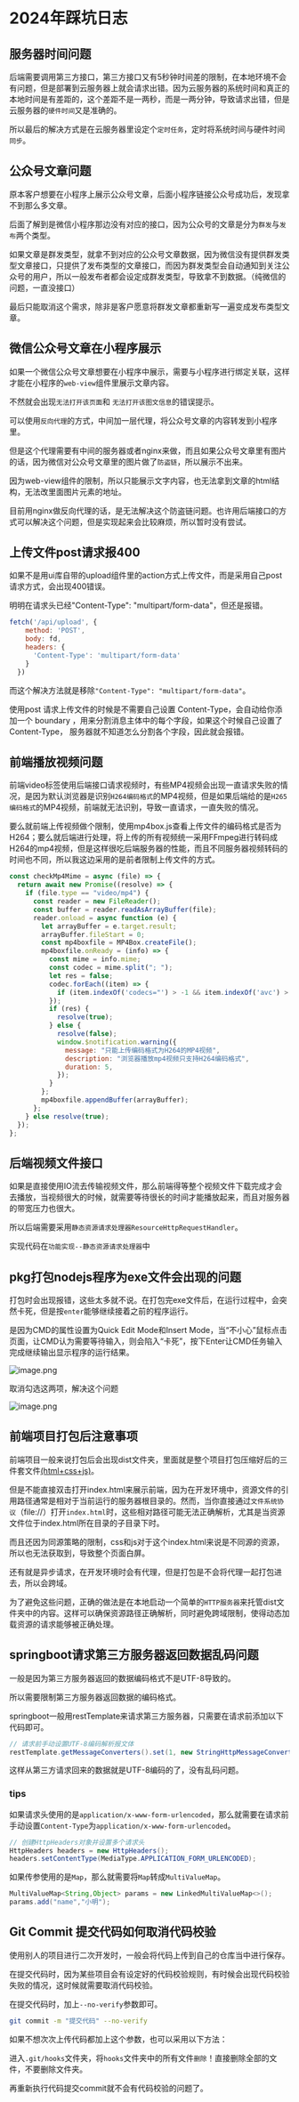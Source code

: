 # 2024年踩坑日志

## 服务器时间问题
后端需要调用第三方接口，第三方接口又有5秒钟时间差的限制，在本地环境不会有问题，但是部署到云服务器上就会请求出错。因为云服务器的系统时间和真正的本地时间是有差距的，这个差距不是一两秒，而是一两分钟，导致请求出错，但是云服务器的`硬件时间`又是准确的。
    
所以最后的解决方式是在云服务器里设定个`定时任务`，定时将系统时间与硬件时间`同步`。

## 公众号文章问题
原本客户想要在小程序上展示公众号文章，后面小程序链接公众号成功后，发现拿不到那么多文章。

后面了解到是微信小程序那边没有对应的接口，因为公众号的文章是分为`群发`与`发布`两个类型。

如果文章是群发类型，就拿不到对应的公众号文章数据，因为微信没有提供群发类型文章接口，只提供了发布类型的文章接口，而因为群发类型会自动通知到关注公众号的用户，所以一般发布者都会设定成群发类型，导致拿不到数据。（纯微信的问题，一直没接口）

最后只能取消这个需求，除非是客户愿意将群发文章都重新写一遍变成发布类型文章。

## 微信公众号文章在小程序展示

如果一个微信公众号文章想要在小程序中展示，需要与小程序进行绑定关联，这样才能在小程序的`web-view`组件里展示文章内容。

不然就会出现`无法打开该页面`和 `无法打开该图文信息`的错误提示。

可以使用`反向代理`的方式，中间加一层代理，将公众号文章的内容转发到小程序里。

但是这个代理需要有中间的服务器或者nginx来做，而且如果公众号文章里有图片的话，因为微信对公众号文章里的图片做了`防盗链`，所以展示不出来。

因为web-view组件的限制，所以只能展示文字内容，也无法拿到文章的html结构，无法改里面图片元素的地址。

目前用nginx做反向代理的话，是无法解决这个防盗链问题。也许用后端接口的方式可以解决这个问题，但是实现起来会比较麻烦，所以暂时没有尝试。


## 上传文件post请求报400
如果不是用ui库自带的upload组件里的action方式上传文件，而是采用自己post请求方式，会出现400错误。

明明在请求头已经"Content-Type": "multipart/form-data"，但还是报错。
```javascript
fetch('/api/upload', {
    method: 'POST',
    body: fd,
    headers: {
      'Content-Type': 'multipart/form-data'
    }
  })
```
而这个解决方法就是移除`"Content-Type": "multipart/form-data"`。

使用post 请求上传文件的时候是不需要自己设置 Content-Type，会自动给你添加一个 boundary ，用来分割消息主体中的每个字段，如果这个时候自己设置了 Content-Type， 服务器就不知道怎么分割各个字段，因此就会报错。

## 前端播放视频问题
前端video标签使用后端接口请求视频时，有些MP4视频会出现一直请求失败的情况，是因为默认浏览器是识别`H264编码格式`的MP4视频，但是如果后端给的是`H265编码格式`的MP4视频，前端就无法识别，导致一直请求，一直失败的情况。

要么就前端上传视频做个限制，使用mp4box.js查看上传文件的编码格式是否为H264；要么就后端进行处理，将上传的所有视频统一采用FFmpeg进行转码成H264的mp4视频，但是这样很吃后端服务器的性能，而且不同服务器视频转码的时间也不同，所以我这边采用的是前者限制上传文件的方式。
```javascript
const checkMp4Mime = async (file) => {
  return await new Promise((resolve) => {
    if (file.type == "video/mp4") {
      const reader = new FileReader();
      const buffer = reader.readAsArrayBuffer(file);
      reader.onload = async function (e) {
        let arrayBuffer = e.target.result;
        arrayBuffer.fileStart = 0;
        const mp4boxfile = MP4Box.createFile();
        mp4boxfile.onReady = (info) => {
          const mime = info.mime;
          const codec = mime.split("; ");
          let res = false;
          codec.forEach((item) => {
            if (item.indexOf('codecs="') > -1 && item.indexOf('avc') > -1) res = true;
          });
          if (res) {
            resolve(true);
          } else {
            resolve(false);
            window.$notification.warning({
              message: "只能上传编码格式为H264的MP4视频",
              description: "浏览器播放mp4视频只支持H264编码格式",
              duration: 5,
            });
          }
        };
        mp4boxfile.appendBuffer(arrayBuffer);
      };
    } else resolve(true);
  });
};
```

## 后端视频文件接口
如果是直接使用IO流去传输视频文件，那么前端得等整个视频文件下载完成才会去播放，当视频很大的时候，就需要等待很长的时间才能播放起来，而且对服务器的带宽压力也很大。

所以后端需要采用`静态资源请求处理器ResourceHttpRequestHandler`。

实现代码在`功能实现--静态资源请求处理器`中



## pkg打包nodejs程序为exe文件会出现的问题

打包时会出现报错，这些太多就不说。在打包完exe文件后，在运行过程中，会突然卡死，但是按`enter`能够继续接着之前的程序运行。

是因为CMD的属性设置为Quick Edit Mode和Insert Mode，当“不小心”鼠标点击页面，让CMD认为需要等待输入，则会陷入“卡死”，按下Enter让CMD任务输入完成继续输出显示程序的运行结果。

![image.png](https://s2.loli.net/2024/10/10/HoF4ZlquaGCeWQJ.png)

取消勾选这两项，解决这个问题

![image.png](https://s2.loli.net/2024/10/10/EUXWQ3LdaZB4o5K.png)


## 前端项目打包后注意事项

前端项目一般来说打包后会出现dist文件夹，里面就是整个项目打包压缩好后的三件套文件<u>(html+css+js)</u>。

但是不能直接双击打开index.html来展示前端，因为在开发环境中，资源文件的引用路径通常是相对于当前运行的服务器根目录的。然而，当你直接通过`文件系统协议`（file://）打开`index.html`时，这些相对路径可能无法正确解析，尤其是当资源文件位于index.html所在目录的子目录下时。

而且还因为同源策略的限制，css和js对于这个index.html来说是不同源的资源，所以也无法获取到，导致整个页面白屏。

还有就是异步请求，在开发环境时会有代理，但是打包是不会将代理一起打包进去，所以会跨域。

为了避免这些问题，正确的做法是在本地启动一个简单的`HTTP服务器`来托管dist文件夹中的内容。这样可以确保资源路径正确解析，同时避免跨域限制，使得动态加载资源的请求能够被正确处理。

## springboot请求第三方服务器返回数据乱码问题

一般是因为第三方服务器返回的数据编码格式不是UTF-8导致的。

所以需要限制第三方服务器返回数据的编码格式。

springboot一般用restTemplate来请求第三方服务器，只需要在请求前添加以下代码即可。

```java
// 请求前手动设置UTF-8编码解析报文体
restTemplate.getMessageConverters().set(1, new StringHttpMessageConverter(StandardCharsets.UTF_8));
```
这样从第三方请求回来的数据就是UTF-8编码的了，没有乱码问题。

### tips

如果请求头使用的是`application/x-www-form-urlencoded`，那么就需要在请求前手动设置`Content-Type`为`application/x-www-form-urlencoded`。
```java
// 创建HttpHeaders对象并设置多个请求头
HttpHeaders headers = new HttpHeaders();
headers.setContentType(MediaType.APPLICATION_FORM_URLENCODED);
```
如果传参使用的是`Map`，那么就需要将`Map`转成`MultiValueMap`。
```java
MultiValueMap<String,Object> params = new LinkedMultiValueMap<>();
params.add("name","小明");
```


## Git Commit 提交代码如何取消代码校验

使用别人的项目进行二次开发时，一般会将代码上传到自己的仓库当中进行保存。

在提交代码时，因为某些项目会有设定好的代码校验规则，有时候会出现代码校验失败的情况，这时候就需要取消代码校验。

在提交代码时，加上`--no-verify`参数即可。
```bash
git commit -m "提交代码" --no-verify
```

如果不想次次上传代码都加上这个参数，也可以采用以下方法：

进入`.git/hooks`文件夹，将`hooks`文件夹中的所有文件`删除`！直接删除全部的文件，不要删除文件夹。

再重新执行代码提交commit就不会有代码校验的问题了。